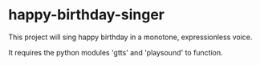 # happy-birthday-singer

This project will sing happy birthday in a monotone, expressionless voice.

It requires the python modules 'gtts' and 'playsound' to function.
